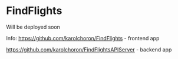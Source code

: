 # FindFlights

Will be deployed soon

Info:
https://github.com/karolchoron/FindFlights - frontend app

https://github.com/karolchoron/FindFlightsAPIServer - backend app 
